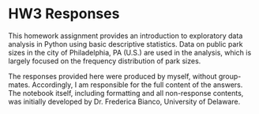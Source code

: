 # HW3 Responses

This homework assignment provides an introduction to exploratory data analysis in Python using basic descriptive statistics. Data on public park sizes in the city of Philadelphia, PA (U.S.) are used in the analysis, which is largely focused on the frequency distribution of park sizes.

The responses provided here were produced by myself, without group-mates. Accordingly, I am responsible for the full content of the answers. The notebook itself, including formatting and all non-response contents, was initially developed by Dr. Frederica Bianco, University of Delaware.
